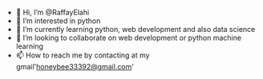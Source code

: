- 👋 Hi, I’m @RaffayElahi
- 👀 I’m interested in python 
- 🌱 I’m currently learning python, web development and also data science
- 💞️ I’m looking to collaborate on web development or python machine learning
- 📫 How to reach me by contacting at my gmail'honeybee33392@gmail.com'

<!---
RaffayElahi/RaffayElahi is a ✨ special ✨ repository because its `README.md` (this file) appears on your GitHub profile.
You can click the Preview link to take a look at your changes.
--->
